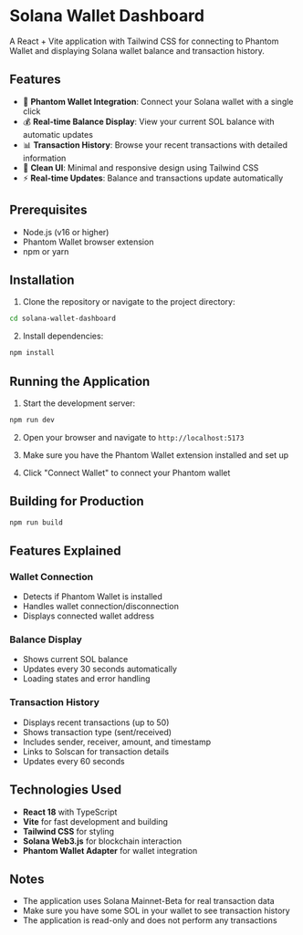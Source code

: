 # Solana Wallet Dashboard

A React + Vite application with Tailwind CSS for connecting to Phantom Wallet and displaying Solana wallet balance and transaction history.

## Features

- 🔗 **Phantom Wallet Integration**: Connect your Solana wallet with a single click
- 💰 **Real-time Balance Display**: View your current SOL balance with automatic updates
- 📊 **Transaction History**: Browse your recent transactions with detailed information
- 🎨 **Clean UI**: Minimal and responsive design using Tailwind CSS
- ⚡ **Real-time Updates**: Balance and transactions update automatically

## Prerequisites

- Node.js (v16 or higher)
- Phantom Wallet browser extension
- npm or yarn

## Installation

1. Clone the repository or navigate to the project directory:
```bash
cd solana-wallet-dashboard
```

2. Install dependencies:
```bash
npm install
```

## Running the Application

1. Start the development server:
```bash
npm run dev
```

2. Open your browser and navigate to `http://localhost:5173`

3. Make sure you have the Phantom Wallet extension installed and set up

4. Click "Connect Wallet" to connect your Phantom wallet

## Building for Production

```bash
npm run build
```

## Features Explained

### Wallet Connection
- Detects if Phantom Wallet is installed
- Handles wallet connection/disconnection
- Displays connected wallet address

### Balance Display
- Shows current SOL balance
- Updates every 30 seconds automatically
- Loading states and error handling

### Transaction History
- Displays recent transactions (up to 50)
- Shows transaction type (sent/received)
- Includes sender, receiver, amount, and timestamp
- Links to Solscan for transaction details
- Updates every 60 seconds

## Technologies Used

- **React 18** with TypeScript
- **Vite** for fast development and building
- **Tailwind CSS** for styling
- **Solana Web3.js** for blockchain interaction
- **Phantom Wallet Adapter** for wallet integration

## Notes

- The application uses Solana Mainnet-Beta for real transaction data
- Make sure you have some SOL in your wallet to see transaction history
- The application is read-only and does not perform any transactions
